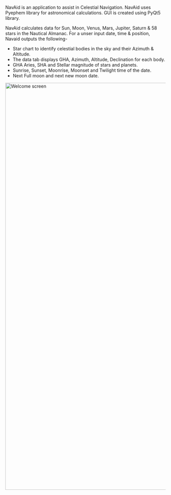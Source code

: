 NavAid is an application to assist in Celestial Navigation.
NavAid uses Pyephem library for astronomical calculations.
GUI is created using PyQt5 library.

NavAid calculates data for Sun, Moon, Venus, Mars, Jupiter, Saturn & 58 stars in the Nautical Almanac.
For a unser input date, time & position, Navaid outputs the following-
  - Star chart to identify celestial bodies in the sky and their Azimuth & Altitude.
  - The data tab displays GHA, Azimuth, Altitude, Declination for each body.
  - GHA Aries, SHA and Stellar magnitude of stars and planets.
  - Sunrise, Sunset, Moonrise, Moonset and Twilight time of the date.
  - Next Full moon and next new moon date.
 <img width="1280" alt="Welcome screen" src="https://user-images.githubusercontent.com/82279036/154008268-7b3008fe-b348-4be1-a7ec-eb4bbfd95650.png">


